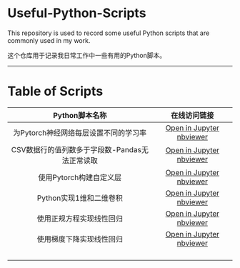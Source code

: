 # Useful-Python-Scripts

This repository is used to record some useful Python scripts that are commonly used in my work.

这个仓库用于记录我日常工作中一些有用的Python脚本。

---

# Table of Scripts

|                 Python脚本名称                 |                                                                                                      在线访问链接                                                                                                      |
| :--------------------------------------------: | :---------------------------------------------------------------------------------------------------------------------------------------------------------------------------------------------------------------------: |
|     为Pytorch神经网络每层设置不同的学习率     |             [Open in Jupyter nbviewer](https://nbviewer.jupyter.org/urls/raw.githubusercontent.com/YaoXiao-CS/Useful-Python-Scripts/main/Scripts_folder/Different_learningRete_for_eachLayer_of_Pytorch.ipynb)             |
| CSV数据行的值列数多于字段数-Pandas无法正常读取 |              [Open in Jupyter nbviewer](https://nbviewer.jupyter.org/urls/raw.githubusercontent.com/YaoXiao-CS/Useful-Python-Scripts/main/Scripts_folder/CSV数据行的列数多于字段数-Pandas无法正常读取.ipynb)              |
|            使用Pytorch构建自定义层            |                         [Open in Jupyter nbviewer](https://nbviewer.jupyter.org/urls/raw.githubusercontent.com/YaoXiao-CS/Useful-Python-Scripts/main/Scripts_folder/使用Pytorch构建自定义层.ipynb)                         |
|            Python实现1维和二维卷积            | [Open in Jupyter nbviewer](https://nbviewer.jupyter.org/urls/raw.githubusercontent.com/YaoXiao-CS/Useful-Python-Scripts/main/Scripts_folder/Python%E5%AE%9E%E7%8E%B01%E7%BB%B4%E5%92%8C2%E7%BB%B4%E5%8D%B7%E7%A7%AF.ipynb) |
|            使用正规方程实现线性回归            |                       [Open in Jupyter nbviewer](https://nbviewer.jupyter.org/urls/raw.githubusercontent.com/YaoXiao-CS/Useful-Python-Scripts/main/Scripts_folder/ML-使用正规方程实现线性回归.ipynb)                       |
|            使用梯度下降实现线性回归            |              [Open in Jupyter nbviewer](https://nbviewer.jupyter.org/urls/raw.githubusercontent.com/YaoXiao-CS/Useful-Python-Scripts/main/Scripts_folder/ML-%E4%BD%BF%E7%94%A8%E6%A2%AF%E5%BA%A6%E4%B8%8B%E9%99%8D%E5%AE%9E%E7%8E%B0%E7%BA%BF%E6%80%A7%E5%9B%9E%E5%BD%92.ipynb)                                                                                                                                                                                                          |
|                                                |                                                                                                                                                                                                                        |
|                                                |                                                                                                                                                                                                                        |
|                                                |                                                                                                                                                                                                                        |
|                                                |                                                                                                                                                                                                                        |
